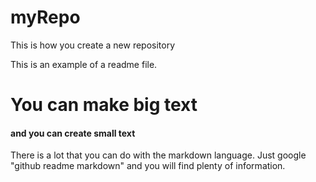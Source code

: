 # myRepo
This is how you create a new repository

This is an example of a readme file.
# You can make big text
#### and you can create small text

There is a lot that you can do with the markdown language.
Just google "github readme markdown" and you will find plenty of information.
